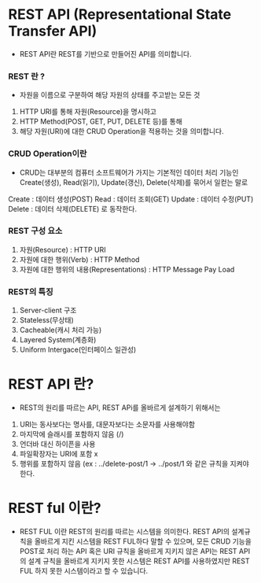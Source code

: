 # REST API (Representational State Transfer API)
- REST API란 REST를 기반으로 만들어진 API를 의미합니다. 

### REST 란 ?
- 자원을 이름으로 구분하여 해당 자원의 상태를 주고받는 모든 것

1. HTTP URI를 통해 자원(Resource)을 명시하고
2. HTTP Method(POST, GET, PUT, DELETE 등)를 통해
3. 해당 자원(URI)에 대한 CRUD Operation을 적용하는 것을 의미합니다.

### CRUD Operation이란
- CRUD는 대부분의 컴퓨터 소프트웨어가 가지는 기본적인 데이터 처리 기능인 Create(생성), Read(읽기), Update(갱신), Delete(삭제)를 묶어서 일컫는 말로

Create : 데이터 생성(POST)
Read : 데이터 조회(GET)
Update : 데이터 수정(PUT)
Delete : 데이터 삭제(DELETE)
로 동작한다.

### REST 구성 요소
1. 자원(Resource) : HTTP URI
2. 자원에 대한 행위(Verb) : HTTP Method
3. 자원에 대한 행위의 내용(Representations) : HTTP Message Pay Load

### REST의 특징
1. Server-client 구조
2. Stateless(무상태)
3. Cacheable(캐시 처리 가능)
4. Layered System(계층화)
5. Uniform Intergace(인터페이스 일관성)

# REST API 란?
- REST의 원리를 따르는 API, REST APi를 올바르게 설계하기 위해서는

1. URI는 동사보다는 명사를, 대문자보다는 소문자를 사용해야함
2. 마지막에 슬래시를 포함하지 않음 (/)
3. 언더바 대신 하이픈을 사용
4. 파일확장자는 URI에 포함 x
5. 행위를 포함하지 않음 (ex : ../delete-post/1 -> ../post/1
와 같은 규칙을 지켜야 한다.

# REST ful 이란?
- REST FUL 이란 REST의 원리를 따르는 시스템을 의미한다. REST API의 설계규칙을 올바르게 지킨 시스템을 REST FUL하다 말할 수 있으며, 모든 CRUD 기능을 POST로 처리 하는 API 혹은 URI 규칙을 올바르게 지키지 않은 API는 REST API의 설계 규칙을 올바르게 지키지 못한 시스템은 REST API를 사용하였지만 REST FUL 하지 못한 시스템이라고 할 수 있습니다.
